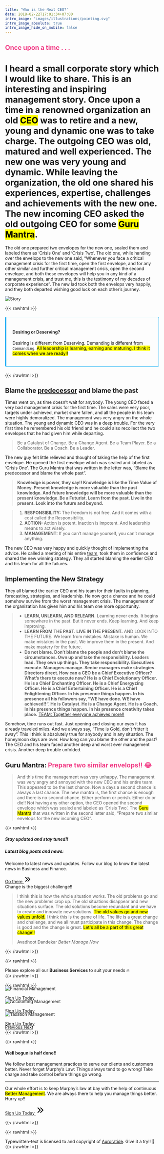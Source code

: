 ```yaml
---
title: 'Who is the Next CEO?'
date: 2018-02-22T17:01:34+07:00
intro_image: "images/illustrations/pointing.svg"
intro_image_absolute: true
intro_image_hide_on_mobile: false
---
```


## <typewritten-text repeat>Once upon a time . . .</typewritten-text>

# I heard a small corporate story which I would like to share. This is an interesting and inspiring management story. Once upon a time in a renowned organization an old <mark>CEO</mark> was to retire and a new, young and dynamic one was to take charge. The outgoing CEO was old, matured and well experienced. The new one was very young and dynamic. While leaving the organization, the old one shared his experiences, expertise, challenges and achievements with the new one. The new incoming CEO asked the old outgoing CEO for some <mark>Guru Mantra</mark>. 

The old one prepared two envelopes for the new one, sealed them and labeled them as ‘Crisis One’ and ‘Crisis Two’. The old one, while handing over the envelops to the new one said, “Whenever you face a critical management crisis for the first time, open the first envelope, and for any other similar and further critical management crisis, open the second envelope, and both these envelopes will help you in any kind of a management crisis, and trust me, this is the testimony of my decades of corporate experience”. The new lad took both the envelops very happily, and they both departed wishing good luck on each other’s journey.

![Story](/images/ceo-story.svg)

{{< rawhtml >}}
<div class="card bd-callout bd-callout-info shadow">
<h4 id="conveying-meaning-to-assistive-technologies">Desiring or Deserving?</h4>
<p>Desiring is different from Deserving. Demanding is different from <code>Commanding</code>. <mark>All leadership is learning, earning and maturing. I think it comes when we are ready!!</mark> 
</p></div>
<style>
  .bd-callout-info {
    border-left-color: #5bc0de;
}
  .bd-callout {
    padding: 1.25rem;
    margin-top: 1.25rem;
    margin-bottom: 1.25rem;
    border: 1px solid #03a9f4;
    border-left-width: .25rem;
    border-radius: .25rem;
}
typewritten-text {
  font-weight: bold;
  color: #f24088;  
}
</style>
{{< /rawhtml >}}

## Blame the [predecessor](#predecessor) and blame the past

Times went on, as time doesn’t wait for anybody. The young CEO faced a very bad management crisis for the first time. The sales were very poor, targets under achieved, market share fallen, and all the people in his team were highly demoralized. The management was very angry on the whole situation. The young and dynamic CEO was in a deep trouble. For the very first time he remembered his old friend and he could also recollect the two envelopes that he had given him while departing.

> Be a Catalyst of Change. Be a Change Agent. Be a Team Player. Be a Collaborator. Be a Coach. Be a Leader.

The new guy felt little relieved and thought of taking the help of the first envelope. He opened the first envelope which was sealed and labeled as ‘Crisis One’. The Guru Mantra that was written in the letter was, “Blame the predecessor and blame the whole past”.

> __Knowledge is power, they say!! Knowledge is like the Time Value of Money. Present knowledge is more valuable than the past knowledge. And future knowledge will be more valuable than the present knowledge. Be a Futurist. Learn from the past. Live in the present. Look into the future and beyond.__


> 1. __RESPONSIBILITY:__ The freedom is not free. And it comes with a cost called the Responsibility.
> 2. __ACTION:__ Action is potent. Inaction is impotent. And leadership means to act wisely.
> 3. __MANAGEMENT:__ If you can’t manage yourself, you can’t manage anything.  

The new CEO was very happy and quickly thought of implementing the advice. He called a meeting of his entire [team](/contact), took them in confidence and shared the new winning strategy. They all started blaming the earlier CEO and his team for all the failures.

## Implementing the New Strategy

They all blamed the earlier CEO and his team for their faults in planning, forecasting, strategies, and leadership. He now got a chance and he could somehow survive from the worst management crisis. The management of the organization has given him and his team one more opportunity.

> - __LEARN, UNLEARN, AND RELEARN.__ Learning never ends. It begins somewhere in the past. But it never ends. Keep learning. And keep improving.
> - __LEARN FROM THE PAST. LIVE IN THE PRESENT.__ AND LOOK INTO THE FUTURE. We learn from mistakes. Mistake is human. We make mistakes in the past. We improve them in the present. And make mastery for the future. 
> - __Do not blame. Don’t blame the people and don’t blame the circumstances. Own up and take the responsibility. Leaders lead. They own up things. They take responsibility. Executives execute. Managers manage. Senior managers make strategies. Directors direct. How can a CEO be a Chief Executive Officer? What’s there to execute now? He is a Chief Evolutionary Officer. He is a Chief Enchanting Officer. He is a Chief Energyzing Officer. He is a Chief Entertaining Officer. He is a Chief Enlightening Officer. In his presence things happen. In his presence all his followers say, “WE have done. WE have achieved!!”. He is Catalyst. He is a Change Agent. He is a Coach. In his presence things happen. In his presence creativity takes place.__ [TEAM: Together everyone achieves more!!](#Synergy)

Somehow, time runs out fast. Just opening and closing our eyes it has already traveled miles. And we always say, “Time is Gold, don’t fritter it away”. This I think is absolutely true for anybody and in any situation. The honeymoon days are over. How long can you blame the other and the past? The CEO and his team faced another deep and worst ever management crisis. Another deep trouble unfolded.

## Guru Mantra: <typewritten-text repeat>Prepare two similar envelops!! 😂</typewritten-text>

> And this time the management was very unhappy. The management was very angry and annoyed with the new CEO and his entire team. This appeared to be the last chance. Now a days a second chance is always a last chance. The new mantra is, the first chance is enough and there is no second chance. Either perform or perish. Either do or die!! Not having any other option, the CEO opened the second envelope which was sealed and labeled as ‘Crisis Two’. The <mark>Guru Mantra</mark> that was written in the second letter said, “Prepare two similar envelops for the new incoming CEO”.

{{< rawhtml >}}
<div class="card shadow">
  <h5 class="card-header">Stay updated and stay tuned!!</h5>
  <div class="card-body">
    <h5 class="card-title">Latest blog posts and news:</h5>
    <p class="card-text">Welcome to latest news and updates. Follow our blog to know the latest news in Business and Finance.</p>
    <a href="https://www.bettermanagenow.com/" target="_blank" class="btn btn-primary">Go there <svg xmlns="http://www.w3.org/2000/svg" class="h-5 w-5" viewBox="0 0 20 20" width="25px" height="25px" fill="currentColor">
  <path fill-rule="evenodd" d="M10.293 15.707a1 1 0 010-1.414L14.586 10l-4.293-4.293a1 1 0 111.414-1.414l5 5a1 1 0 010 1.414l-5 5a1 1 0 01-1.414 0z" clip-rule="evenodd" />
  <path fill-rule="evenodd" d="M4.293 15.707a1 1 0 010-1.414L8.586 10 4.293 5.707a1 1 0 011.414-1.414l5 5a1 1 0 010 1.414l-5 5a1 1 0 01-1.414 0z" clip-rule="evenodd" />
</svg></a>
  </div>
</div>

<div class="card shadow mt-3">
  <div class="card-header">
    Change is the biggest challenge!!
  </div>
  <div class="card-body">
    <blockquote class="blockquote mb-0">
      <p>I think this is how the whole situation works. The old problems go and the new problems crop up. The old situations disappear and new situations surface. The old solutions become redundant and we have to create and innovate new solutions. <mark>The old values go and new values unfold.</mark> I think this is the game of life. The life is a great change and challenge, and we all must participate in this change. The change is good and the change is great. <mark>Let's all be a part of this great change!!</mark></p>
      <footer class="blockquote-footer">Avadhoot Dandekar <cite title="Source Title">Better Manage Now</cite></footer>
    </blockquote>
  </div>
</div>
{{< /rawhtml >}}

{{< rawhtml >}}
<div class="alert alert-primary mt-3" role="alert">
  Please explore all our <b>Business Services</b> to suit your needs 🔥
</div>
{{< /rawhtml >}}

{{< rawhtml >}}
<!-- New Slider -->
<div id="carouselExampleControls" class="carousel slide card shadow" data-ride="carousel">
  <div class="carousel-inner">
    <div class="carousel-item active">
      <img class="d-block w-100" src="https://docs.google.com/drawings/d/e/2PACX-1vQzTpR0sGLVEgw-9-eGRAOFikZnwl8ZjVpnN347uPYg6Fi50bOSodYxqzf1tv12aT1BkxZQG7GV_Gel/pub?w=960&amp;h=600" alt="Financial Management">
      <div class="carousel-caption">
        <!-- <h3>New York</h3>
        <p>We love the Big Apple!</p> -->
        <p><a class="btn btn-lg btn-primary" href="#">Sign Up Today</a></p>
      </div>
    </div>
    <div class="carousel-item">
      <img class="d-block w-100" src="https://docs.google.com/drawings/d/e/2PACX-1vRZftsWl1Gvx7uCHtEb2_QO0sbEVvHVq7GsSxHyd02caHm5MZ9E9uO4RSrAjyLOHVz_L3W4_QOfqOy4/pub?w=960&amp;h=600" alt="Accounting Management">
      <div class="carousel-caption">
        <!-- <h3>New York</h3>
        <p>We love the Big Apple!</p> -->
        <p><a class="btn btn-lg btn-primary" href="#">Sign Up Today</a></p>
      </div>
    </div>
    <div class="carousel-item">
      <img class="d-block w-100" src="https://docs.google.com/drawings/d/e/2PACX-1vQcnfY4xGGsKKrQw_tKqBRacNJ5o94CbrBaKP9VJt9lABW77Q7FC0xYc0L_VgRgSYm5fInqknv7rB4B/pub?w=960&amp;h=600" alt="Taxation Management">
      <div class="carousel-caption">
        <!-- <h3>New York</h3>
        <p>We love the Big Apple!</p> -->
        <p><a class="btn btn-lg btn-primary" href="#">Sign Up Today</a></p>
      </div>
    </div>
  </div>
  <a class="carousel-control-prev" href="#carouselExampleControls" role="button" data-slide="prev">
    <span class="carousel-control-prev-icon" aria-hidden="true"></span>
    <span class="sr-only">Previous</span>
  </a>
  <a class="carousel-control-next" href="#carouselExampleControls" role="button" data-slide="next">
    <span class="carousel-control-next-icon" aria-hidden="true"></span>
    <span class="sr-only">Next</span>
  </a>
</div>
<style>
.carousel-item {
  margin-top: -20px;
  margin-bottom: -20px;
}
.btn-lg:hover {
  text-decoration: none !important;
}
</style>
{{< /rawhtml >}}

{{< rawhtml >}}
<div class="special alert alert-success shadow mt-3" role="alert">
	<h4 class="alert-heading">Well begun is half done!!</h4>
	<p>We follow best management practices to serve our clients and customers better. Never forget Murphy’s Law: Things always tend to go wrong! Take charge and take control before things go wrong.</p>
	<hr>
	<p class="mb-0">Our whole effort is to keep Murphy’s law at bay with the help of continuous <mark>Better Management</mark>. We are always there to help you manage things better. <span class="badge badge-success">Hurry up!!</span></p>
  <p><a class="btn btn-lg btn-success mt-1" href="#">Sign Up Today <svg xmlns="http://www.w3.org/2000/svg" class="h-5 w-5" viewBox="0 0 20 20" width="30px" height="30px" fill="currentColor">
  <path fill-rule="evenodd" d="M10.293 15.707a1 1 0 010-1.414L14.586 10l-4.293-4.293a1 1 0 111.414-1.414l5 5a1 1 0 010 1.414l-5 5a1 1 0 01-1.414 0z" clip-rule="evenodd" />
  <path fill-rule="evenodd" d="M4.293 15.707a1 1 0 010-1.414L8.586 10 4.293 5.707a1 1 0 011.414-1.414l5 5a1 1 0 010 1.414l-5 5a1 1 0 01-1.414 0z" clip-rule="evenodd" />
</svg></a></p>
</div>
<style>
.alert:hover {  
  //background-color: #f8cdde;
  background-image: linear-gradient(to right, #F09819 0%, #EDDE5D  51%, #F09819  100%);    
}
.special:hover {  
  //background-color: #FFC300 !important;    
  background-image: linear-gradient(to right, #00C9FF 0%, #92FE9D  51%, #00C9FF  100%);
}
</style>
{{< /rawhtml >}}

{{< rawhtml >}}
<div class="alert alert-success mt-3" role="alert">
  Typewritten-text is licensed to and copyright of <a href="https://github.com/Auroratide/typewritten-text" target="_blank" class="alert-link">Auroratide</a>. Give it a try!! 👋
</div>
{{< /rawhtml >}}